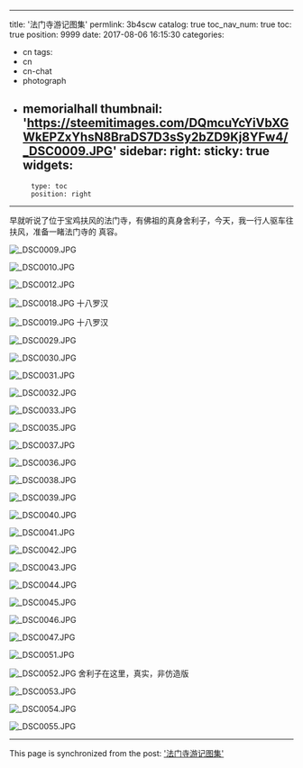 
---
title: '法门寺游记图集'
permlink: 3b4scw
catalog: true
toc_nav_num: true
toc: true
position: 9999
date: 2017-08-06 16:15:30
categories:
- cn
tags:
- cn
- cn-chat
- photograph
- memorialhall
thumbnail: 'https://steemitimages.com/DQmcuYcYiVbXGWkEPZxYhsN8BraDS7D3sSy2bZD9Kj8YFw4/_DSC0009.JPG'
sidebar:
    right:
        sticky: true
widgets:
    -
        type: toc
        position: right
---


早就听说了位于宝鸡扶风的法门寺，有佛祖的真身舍利子，今天，我一行人驱车往扶风，准备一睹法门寺的 真容。

![_DSC0009.JPG](https://steemitimages.com/DQmcuYcYiVbXGWkEPZxYhsN8BraDS7D3sSy2bZD9Kj8YFw4/_DSC0009.JPG)

![_DSC0010.JPG](https://steemitimages.com/DQmP4EcyqJy8t2x8EEK6rvZsT4B4ETxhwJiw8APekhDGojW/_DSC0010.JPG)

![_DSC0012.JPG](https://steemitimages.com/DQmPNCcMXkLSQewnekynRJ9EwCpdruCMauDAzBF3CX3t4t8/_DSC0012.JPG)

![_DSC0018.JPG](https://steemitimages.com/DQmcLqkUFR9whg25DgdKZPGB3vP4tXF5tKngwCLaEdFnFXc/_DSC0018.JPG)
十八罗汉

![_DSC0019.JPG](https://steemitimages.com/DQmQYvYqKYv9QUjZWoSnSdjn2YW8R577bXLKjcZXzQTfBHK/_DSC0019.JPG)
十八罗汉

![_DSC0029.JPG](https://steemitimages.com/DQmRSPzCZsu6VpeHAaHFwVLXrzP8diVDVFr4fEQ8irpXGHy/_DSC0029.JPG)


![_DSC0030.JPG](https://steemitimages.com/DQmeUvfGW94Tgk7rDPhRf9ZKTRrP76MG9RNTJgunPj466Tn/_DSC0030.JPG)

![_DSC0031.JPG](https://steemitimages.com/DQmXZynbBYgdLXCYyQcL3MSoLmV38JjwpgZqheSSJ2wFsbh/_DSC0031.JPG)

![_DSC0032.JPG](https://steemitimages.com/DQmYpiRp5ZJ4n3EZpajaD37dS43id1R5KszV6vJtQmyhJgZ/_DSC0032.JPG)

![_DSC0033.JPG](https://steemitimages.com/DQmbhZiWEvJSQggmz2f2FuxwQHDkj7VmTArrDEb3dUVfaqR/_DSC0033.JPG)


![_DSC0035.JPG](https://steemitimages.com/DQmQEfXd5E7482xQ9bpLBpNc6QZZbL6pPXnUN7mqUQWN2Ht/_DSC0035.JPG)


![_DSC0037.JPG](https://steemitimages.com/DQmX4mCWZxTVbm3FaVi61sLEXcpSRxVvVGQfHWBxZaBV3Wv/_DSC0037.JPG)

![_DSC0036.JPG](https://steemitimages.com/DQmXGWsrjJbBTvVQbJEJQis5CbHAipohYTbiLkMNSNgGQY9/_DSC0036.JPG)

![_DSC0038.JPG](https://steemitimages.com/DQmcaNteTqxyjCp4UmtGtRazrYU7NqcuxibQk8Kd9az68yL/_DSC0038.JPG)

![_DSC0039.JPG](https://steemitimages.com/DQmVb6uyLGoB3yXVmYqnW1M74Mg9TeULb4vvqCdYcNui6wg/_DSC0039.JPG)

![_DSC0040.JPG](https://steemitimages.com/DQmW6hAADt44bEzMc3AFkb2V3QFBmwUfNabD7UVQvzgjYyK/_DSC0040.JPG)

![_DSC0041.JPG](https://steemitimages.com/DQmZTaDwfxaJwMCr37sA5n7rx6XoP2y9pjzAvrZczuFARPU/_DSC0041.JPG)

![_DSC0042.JPG](https://steemitimages.com/DQmSzFDtAL9SYVyqSDxMhuzhDK333f4xnGp3NK7MrPiGZKS/_DSC0042.JPG)

![_DSC0043.JPG](https://steemitimages.com/DQmNn9iraKzZj3CtYEbcHL6Mz3Wwk3N3ECK3Z39eF1CUqH5/_DSC0043.JPG)

![_DSC0044.JPG](https://steemitimages.com/DQmNYA3WXutgQ2T4V3fiexPAeGFtv4mwj48bEng3NCSQ3gi/_DSC0044.JPG)

![_DSC0045.JPG](https://steemitimages.com/DQmUbX23MTZfDU2F1Wyyj5tuNL77DTYEWmZPBcEjXAYsneh/_DSC0045.JPG)

![_DSC0046.JPG](https://steemitimages.com/DQmW48c1q8rfhtChMLDMZ3otQX44FVsHV4Hv8jf7X1ucWUY/_DSC0046.JPG)

![_DSC0047.JPG](https://steemitimages.com/DQmRM3sUFfKjU6BHvgi6UxsRtCxQHrgfkfr4i7pkfhCDGP8/_DSC0047.JPG)

![_DSC0051.JPG](https://steemitimages.com/DQmfQuDHBWBECpnAzPTpMHYJEpshfMUWEtPvHmLBxchyb2j/_DSC0051.JPG)

![_DSC0052.JPG](https://steemitimages.com/DQmfHBFhbf6eJV6769gKzjHq79B83DVe9ANnmWqzifo5a7V/_DSC0052.JPG)
舍利子在这里，真实，非仿造版

![_DSC0053.JPG](https://steemitimages.com/DQmT9vRBgrSGLnFfmWQ4HR5Xh1EARm7T4n9N3FskNogBLwN/_DSC0053.JPG)

![_DSC0054.JPG](https://steemitimages.com/DQmNzAFyss7793PJ9YeED8kCNwFjAWHdMjXYJW7R1BZu6Ev/_DSC0054.JPG)

![_DSC0055.JPG](https://steemitimages.com/DQmdtFrEQbrxiFP2K56XtJvnxXKyFf2sZNQg7PqKBApxkYH/_DSC0055.JPG)

- - -

This page is synchronized from the post: ['法门寺游记图集'](https://steemit.com/@rivalhw/3b4scw)
